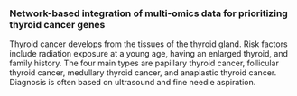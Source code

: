 ### Network-based integration of multi-omics data for prioritizing thyroid cancer genes

Thyroid cancer develops from the tissues of the thyroid gland. Risk factors include radiation exposure at a young age, having an enlarged thyroid, and family history. The four main types are papillary thyroid cancer, follicular thyroid cancer, medullary thyroid cancer, and anaplastic thyroid cancer. Diagnosis is often based on ultrasound and fine needle aspiration.
